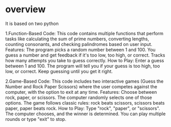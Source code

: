 # overview
It is based on two python

1.Function-Based Code: This code contains multiple functions that perform tasks like calculating the sum of prime numbers, converting lengths, counting consonants, and checking palindromes based on user input.
Features:
The program picks a random number between 1 and 100.
You guess a number and get feedback if it's too low, too high, or correct.
Tracks how many attempts you take to guess correctly.
How to Play:
Enter a guess between 1 and 100.
The program will tell you if your guess is too high, too low, or correct.
Keep guessing until you get it right.


2.Game-Based Code: This code includes two interactive games (Guess the Number and Rock Paper Scissors) where the user competes against the computer, with the option to exit at any time.
Features:
Choose between rock, paper, or scissors.
The computer randomly selects one of those options.
The game follows classic rules: rock beats scissors, scissors beats paper, paper beats rock.
How to Play:
Type "rock", "paper", or "scissors".
The computer chooses, and the winner is determined.
You can play multiple rounds or type "exit" to stop.